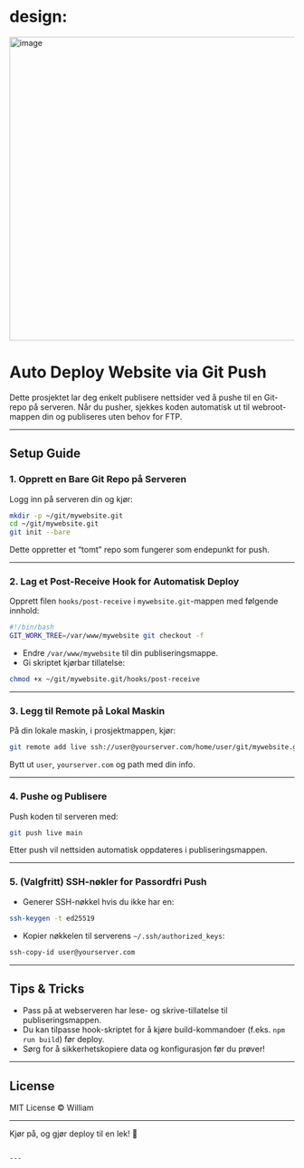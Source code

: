 
# design:
<img width="1159" height="537" alt="image" src="https://github.com/user-attachments/assets/ec4c65cf-59b0-476c-b63d-24b52217a0f7" />


# Auto Deploy Website via Git Push

Dette prosjektet lar deg enkelt publisere nettsider ved å pushe til en Git-repo på serveren. Når du pusher, sjekkes koden automatisk ut til webroot-mappen din og publiseres uten behov for FTP.

---

## Setup Guide

### 1. Opprett en Bare Git Repo på Serveren

Logg inn på serveren din og kjør:

```bash
mkdir -p ~/git/mywebsite.git
cd ~/git/mywebsite.git
git init --bare
```

Dette oppretter et “tomt” repo som fungerer som endepunkt for push.

---

### 2. Lag et Post-Receive Hook for Automatisk Deploy

Opprett filen `hooks/post-receive` i `mywebsite.git`-mappen med følgende innhold:

```bash
#!/bin/bash
GIT_WORK_TREE=/var/www/mywebsite git checkout -f
```

* Endre `/var/www/mywebsite` til din publiseringsmappe.
* Gi skriptet kjørbar tillatelse:

```bash
chmod +x ~/git/mywebsite.git/hooks/post-receive
```

---

### 3. Legg til Remote på Lokal Maskin

På din lokale maskin, i prosjektmappen, kjør:

```bash
git remote add live ssh://user@yourserver.com/home/user/git/mywebsite.git
```

Bytt ut `user`, `yourserver.com` og path med din info.

---

### 4. Pushe og Publisere

Push koden til serveren med:

```bash
git push live main
```

Etter push vil nettsiden automatisk oppdateres i publiseringsmappen.

---

### 5. (Valgfritt) SSH-nøkler for Passordfri Push

* Generer SSH-nøkkel hvis du ikke har en:

```bash
ssh-keygen -t ed25519
```

* Kopier nøkkelen til serverens `~/.ssh/authorized_keys`:

```bash
ssh-copy-id user@yourserver.com
```

---

## Tips & Tricks

* Pass på at webserveren har lese- og skrive-tillatelse til publiseringsmappen.
* Du kan tilpasse hook-skriptet for å kjøre build-kommandoer (f.eks. `npm run build`) før deploy.
* Sørg for å sikkerhetskopiere data og konfigurasjon før du prøver!

---

## License

MIT License © William

---

Kjør på, og gjør deploy til en lek! 🚀

```

---


```

